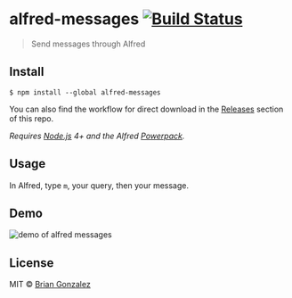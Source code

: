 # alfred-messages [![Build Status](https://travis-ci.org/briangonzalez/alfred-messages.svg?branch=master)](https://travis-ci.org/briangonzalez/alfred-messages)

> Send messages through Alfred

## Install

```
$ npm install --global alfred-messages
```

You can also find the workflow for direct download in the [Releases](https://github.com/briangonzalez/alfred-messages/releases) section of this repo.

*Requires [Node.js](https://nodejs.org) 4+ and the Alfred [Powerpack](https://www.alfredapp.com/powerpack/).*


## Usage

In Alfred, type `m`, your query, then your message.

## Demo

![demo of alfred messages](https://user-images.githubusercontent.com/659829/27117260-a7bcc706-508a-11e7-80f9-d3db4360d19c.gif)


## License

MIT © [Brian Gonzalez](https://briangonzalez.org)
